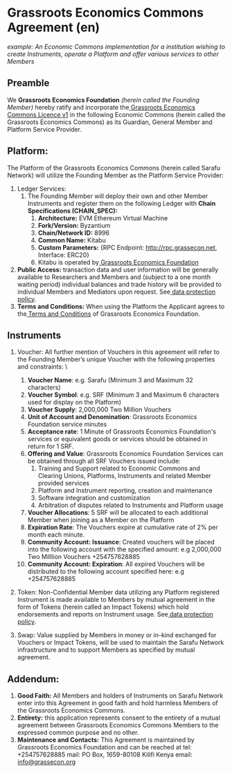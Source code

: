 
# **Grassroots Economics Commons Agreement (en)**

_example: An Economic Commons implementation for a institution wishing to create Instruments, operate a Platform and offer various services to other Members_


## **Preamble**

We **Grassroots Economics Foundation** _(herein called the Founding Member)_ hereby ratify and incorporate the[ Grassroots Economics Commons Licence v1](https://docs.grassecon.org/legal/license/) in the following Economic Commons (herein called the Grassroots Economics Commons) as its Guardian, General Member and Platform Service Provider.


## **Platform:**

The Platform of the Grassroots Economics Commons (herein called Sarafu Network) will utilize the Founding Member as the Platform Service Provider:

1. Ledger Services:
    1. The Founding Member will deploy their own and other Member Instruments and register them on the following Ledger with **Chain Specifications (CHAIN_SPEC):**
        1. **Architecture:** EVM Ethereum Virtual Machine
        2. **Fork/Version:** Byzantium
        3. **Chain/Network ID:** 8996
        4. **Common Name:** Kitabu
        5. **Custom Parameters:** {RPC Endpoint: http://rpc.grassecon.net, Interface: ERC20}
        6. Kitabu is operated by[ Grassroots Economics Foundation](https://grassecon.org)
2. **Public Access:** transaction data and user information will be generally available to Researchers and Members and (subject to a one month waiting period) individual balances and trade history will be provided to individual Members and Mediators upon request. See[ data protection policy](https://docs.grassecon.org/legal/data_policy/).
3. **Terms and Conditions:** When using the Platform the Applicant agrees to the[ Terms and Conditions](https://grassecon.org/pages/terms-and-conditions.html) of Grassroots Economics Foundation.

## **Instruments**

1. Voucher: All further mention of Vouchers in this agreement will refer to the Founding Member’s unique Voucher with the following properties and constraints: \

    1. **Voucher Name**: e.g. Sarafu (Minimum 3 and Maximum 32 characters)
    2. **Voucher Symbol**: e.g. SRF (Minimum 3 and Maximum 6 characters used for display on the Platform)
    3. **Voucher Supply**: 2,000,000 Two Million Vouchers
    4. **Unit of Account and Denomination**: Grassroots Economics Foundation service minutes
    5. **Acceptance rate**: 1 Minute of Grassroots Economics Foundation's services or equivalent goods or services should be obtained in return for 1 SRF.
    6. **Offering and Value**: Grassroots Economics Foundation Services can be obtained through all SRF Vouchers issued include:
        1. Training and Support related to Economic Commons and Clearing Unions, Platforms, Instruments and related Member provided services
        2. Platform and Instrument reporting, creation and maintenance
        3. Software integration and customization
        4. Arbitration of disputes related to Instruments and Platform usage
    7. **Voucher Allocations**: 5 SRF will be allocated to each additional Member when joining as a Member on the Platform
    8. **Expiration Rate**: The Vouchers expire at cumulative rate of 2% per month each minute.
    9. **Community Account: Issuance**: Created vouchers will be placed into the following account with the specified amount: e.g 2,000,000 Two Milllion Vouchers +254757628885
    10. **Community Account: Expiration**: All expired Vouchers will be distributed to the following account specified here: e.g +254757628885
2. Token: Non-Confidential Member data utilizing any Platform registered Instrument is made available to Members by mutual agreement in the form of Tokens (herein called an Impact Tokens) which hold endorsements and reports on Instrument usage. See[ data protection policy](https://docs.grassecon.org/legal/data_policy/). 
3. Swap: Value supplied by Members in money or in-kind exchanged for Vouchers or Impact Tokens, will be used to maintain the Sarafu Network infrastructure and to support Members as specified by mutual agreement. 

## **Addendum:**

1. **Good Faith:** All Members and holders of Instruments on Sarafu Network enter into this Agreement in good faith and hold harmless Members of the Grassroots Economics Commons.
2. **Entirety:** this application represents consent to the entirety of a mutual agreement between Grassroots Economics Commons Members to the expressed common purpose and no other.
3. **Maintenance and Contacts:** This Agreement is maintained by Grassroots Economics Foundation and can be reached at tel: +254757628885 mail: PO Box, 1659-80108 Kilifi Kenya email: info@grassecon.org
